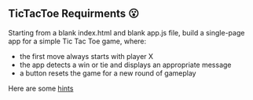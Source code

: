 ## TicTacToe Requirments :open_mouth:

Starting from a blank index.html and blank app.js file,
build a single-page app for a simple Tic Tac Toe game, where:

- the first move always starts with player X
- the app detects a win or tie and displays an appropriate message
- a button resets the game for a new round of gameplay

Here are some [hints](https://learn-2.galvanize.com/cohorts/2273/blocks/93/content_files/Mini%20Apps/exercises/hint-tic-tac-toe.md)

